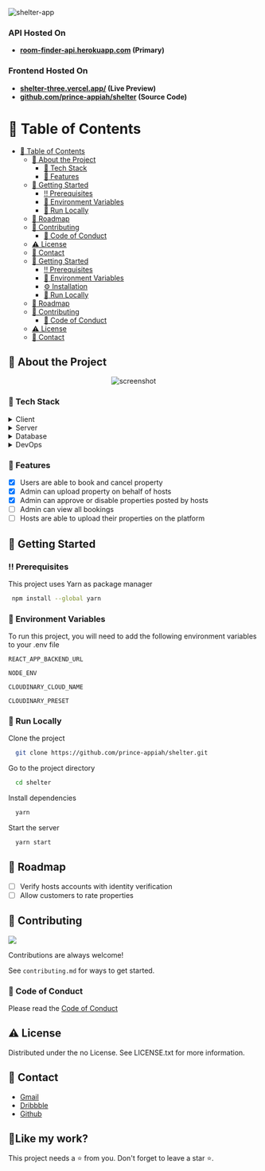 ![shelter-app](https://socialify.git.ci/prince-appiah/shelter/image?descriptionEditable=&font=Inter&forks=1&issues=1&language=1&name=1&owner=1&pattern=Circuit%20Board&pulls=1&stargazers=1&theme=Dark)

<!-- ### [🌐 Website](https://room-finder-api.herokuapp.com/docs/) | [📹 Demo Video](https://www.youtube.com/watch?v=bUAAgfGOfYg) -->

### API Hosted On

- **[room-finder-api.herokuapp.com](https://room-finder-api.herokuapp.com/docs/) (Primary)**

### Frontend Hosted On

- **[shelter-three.vercel.app/](https://shelter-three.vercel.app/) (Live Preview)**
- **[github.com/prince-appiah/shelter](https://github.com/prince-appiah/shelter) (Source Code)**

<!-- Table of Contents -->

# :notebook_with_decorative_cover: Table of Contents

- [:notebook_with_decorative_cover: Table of Contents](#notebook_with_decorative_cover-table-of-contents)
  - [:star2: About the Project](#star2-about-the-project)
    - [:space_invader: Tech Stack](#space_invader-tech-stack)
    - [:dart: Features](#dart-features)
  - [:toolbox: Getting Started](#toolbox-getting-started)
    - [:bangbang: Prerequisites](#bangbang-prerequisites)
    - [:key: Environment Variables](#key-environment-variables)
    - [:running: Run Locally](#running-run-locally)
  - [:compass: Roadmap](#compass-roadmap)
  - [:wave: Contributing](#wave-contributing)
    - [:scroll: Code of Conduct](#scroll-code-of-conduct)
  - [:warning: License](#warning-license)
  - [:handshake: Contact](#handshake-contact)
    <!-- - [:book: API Endpoints](#book-api-endpoints)
      - [Base Url - `{API_URL}/api`](#base-url---api_urlapi)
      - [Users](#users)
      - [Posts](#posts)
      - [Answers](#answers)
      - [Comments](#comments)
      - [Tags](#tags) -->
  - [:toolbox: Getting Started](#toolbox-getting-started)
    - [:bangbang: Prerequisites](#bangbang-prerequisites)
    - [:key: Environment Variables](#key-environment-variables)
    - [:gear: Installation](#gear-installation)
    - [:running: Run Locally](#running-run-locally)
  - [:compass: Roadmap](#compass-roadmap)
  - [:wave: Contributing](#wave-contributing)
    - [:scroll: Code of Conduct](#scroll-code-of-conduct)
  - [:warning: License](#warning-license)
  - [:handshake: Contact](#handshake-contact)

<!-- About the Project -->

## :star2: About the Project

<div align="center"> 
  <img src="https://res.cloudinary.com/ddnozuc0s/image/upload/v1662229561/portfolio/shelter-frontend_hqsxy9.png" alt="screenshot" />
  
</div>
 
<!-- TechStack -->

### :space_invader: Tech Stack

<details>
  <summary>Client</summary>
  <ul>
    <li><a href="https://www.typescriptlang.org/">Typescript</a></li>
    <li><a href="https://reactjs.org/">React.js</a></li>
    <li><a href="https://redux-toolkit.js.org">Redux Toolkit</a></li>
    <li><a href="https://github.com/rt2zz/redux-persist#readme">Redux Persist</a></li>
    <li><a href="https://chakra-ui.com">Chakra UI</a></li>
    <li><a href="https://axios-http.com">Axios</a></li>
    <li><a href="https://formik.org/">Formik</a></li>
    <li><a href="https://github.com/jquense/yup">Yup</a></li>
  </ul>
</details>

<details>
  <summary>Server</summary>
  <ul>
   <li><a href="https://expressjs.com/">Express.js</a></li>
    <li><a href="https://github.com/expressjs/cors#readme">CORS</a></li>
    <li><a href="https://helmetjs.github.io">Helmet</a></li>
    <li><a href="https://mongoosejs.com">Mongoose ORM</a></li>
    <li><a href="https://nodemailer.com/">Node Mailer</a></li>
    <li><a href="https://github.com/auth0/node-jsonwebtoken">JSON Webtoken</a></li>
    <li><a href="https://github.com/getsentry/sentry-javascript">Sentry</a></li>
    <li><a href="https://cloudinary.com/">Cloudinary</a></li>
    
  </ul>
</details>

<details>
<summary>Database</summary>
  <ul>
    <li><a href="https://www.mongodb.com/">MongoDB</a></li>
  </ul>
</details>

<details>
<summary>DevOps</summary>
  <ul>
    <li><a href="https://www.heroku.com/">Heroku</a></li>
  </ul>
</details>

<!-- Features -->

### :dart: Features

- [x] Users are able to book and cancel property
- [x] Admin can upload property on behalf of hosts
- [x] Admin can approve or disable properties posted by hosts
- [ ] Admin can view all bookings
- [ ] Hosts are able to upload their properties on the platform

<!-- Getting Started -->

## :toolbox: Getting Started

<!-- Prerequisites -->

### :bangbang: Prerequisites

This project uses Yarn as package manager

```bash
 npm install --global yarn
```

<!-- Env Variables -->

### :key: Environment Variables

To run this project, you will need to add the following environment variables to your .env file

`REACT_APP_BACKEND_URL`

`NODE_ENV`

`CLOUDINARY_CLOUD_NAME`

`CLOUDINARY_PRESET`

<!-- Installation -->

<!-- Run Locally -->

### :running: Run Locally

Clone the project

```bash
  git clone https://github.com/prince-appiah/shelter.git
```

Go to the project directory

```bash
  cd shelter
```

Install dependencies

```bash
  yarn
```

Start the server

```bash
  yarn start
```

<!-- Roadmap -->

## :compass: Roadmap

- [ ] Verify hosts accounts with identity verification
- [ ] Allow customers to rate properties

<!-- Contributing -->

## :wave: Contributing

<a href="https://github.com/prince-appiah/shelter/graphs/contributors">
  <img src="https://contrib.rocks/image?repo=prince-appiah/shelter" />
</a>

Contributions are always welcome!

See `contributing.md` for ways to get started.

<!-- Code of Conduct -->

### :scroll: Code of Conduct

Please read the [Code of Conduct](https://github.com/prince-appiah/shelter/blob/master/CODE_OF_CONDUCT.md)

<!-- License -->

## :warning: License

Distributed under the no License. See LICENSE.txt for more information.

<!-- Contact -->

## :handshake: Contact

- [Gmail](mailto:pappiah00@gmail.com)
- [Dribbble](https://www.dribbble.com/prince-appiah)
- [Github](https://github.com/prince-appiah)

<h2>💖Like my work?</h2>
This project needs a ⭐️ from you. Don't forget to leave a star ⭐️.
